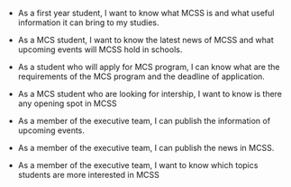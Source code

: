  - As a first year student, I want to know what MCSS is and what useful information it can bring to my studies.

 - As a MCS student, I want to know the latest news of MCSS and what upcoming events will MCSS hold in schools.

 - As a student who will apply for MCS program, I can know what are the requirements of the MCS program and the deadline of application.

 - As a MCS student who are looking for intership, I want to know is there any opening spot in MCSS

 - As a member of the executive team, I can publish the information of upcoming events.

 - As a member of the executive team, I can publish the news in MCSS.

 - As a member of the executive team, I want to know which topics students are more interested in MCSS 